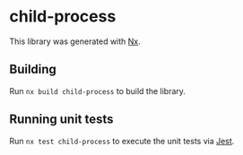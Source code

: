 # child-process

This library was generated with [Nx](https://nx.dev).

## Building

Run `nx build child-process` to build the library.

## Running unit tests

Run `nx test child-process` to execute the unit tests via [Jest](https://jestjs.io).
